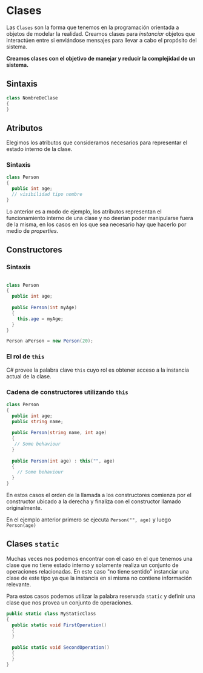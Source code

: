# Clases

Las `Clases` son la forma que tenemos en la programación orientada a objetos de modelar la realidad. Creamos clases para _instanciar_ objetos que interactúen entre si enviándose mensajes para llevar a cabo el propósito del sistema.

**Creamos clases con el objetivo de manejar y reducir la complejidad de un sistema.**

## Sintaxis

```cs
class NombreDeClase
{
}
```

## Atributos

Elegimos los atributos que consideramos necesarios para representar el estado interno de la clase.

### Sintaxis

```cs
class Person
{
  public int age;
  // visibilidad tipo nombre
}
```

Lo anterior es a modo de ejemplo, los atributos representan el funcionamiento interno de una clase y no deerían poder manipularse fuera de la misma, en los casos en los que sea necesario hay que hacerlo por medio de _properties_.

## Constructores

### Sintaxis

```cs

class Person
{
  public int age;
  
  public Person(int myAge)
  {
    this.age = myAge;
  }
}

Person aPerson = new Person(20);
```

### El rol de `this`

C# provee la palabra clave `this` cuyo rol es obtener acceso a la instancia actual de la clase.

### Cadena de constructores utilizando `this`

```cs
class Person
{
  public int age;
  public string name;
  
  public Person(string name, int age) 
  {
   // Some behaviour
  }
  
  public Person(int age) : this("", age) 
  {
    // Some behaviour
  }
}
```

En estos casos el orden de la llamada a los constructores comienza por el constructor ubicado a la derecha y finaliza con el constructor llamado originalmente.

En el ejemplo anterior primero se ejecuta `Person("", age)` y luego `Person(age)`

## Clases `static`

Muchas veces nos podemos encontrar con el caso en el que tenemos una clase que no tiene estado interno y solamente realiza un conjunto de operaciones relacionadas. En este caso "no tiene sentido" instanciar una clase de este tipo ya que la instancia en si misma no contiene información relevante.

Para estos casos podemos utilizar la palabra reservada `static` y definir una clase que nos provea un conjunto de operaciones.

```cs
public static class MyStaticClass
{
  public static void FirstOperation()
  {
  }
  
  public static void SecondOperation()
  {
  }
}
```
